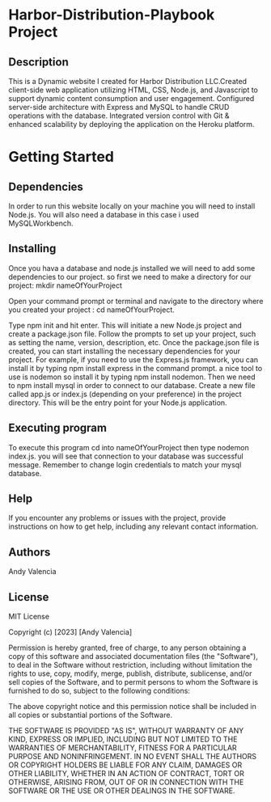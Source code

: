 # Harbor-Distribution-Playbook Project

## Description

This is a Dynamic website I created for Harbor Distribution LLC.Created client-side web application utilizing HTML, CSS, Node.js, and Javascript to support dynamic content consumption and user engagement. Configured server-side architecture with Express and MySQL to handle CRUD operations with the database. Integrated version control with Git & enhanced scalability by deploying the application on the Heroku platform.

# Getting Started

## Dependencies 
In order to run this website locally on your machine you will need to install Node.js. You will also need a database in this case i used MySQLWorkbench.

## Installing 
Once you hava a database and node.js installed we will need to add some dependencies to our project. so first we need to make a directory for our project: mkdir nameOfYourProject

Open your command prompt or terminal and navigate to the directory where you created your project : cd nameOfYourProject.

Type npm init and hit enter. This will initiate a new Node.js project and create a package.json file. Follow the prompts to set up your project, such as setting the name, version, description, etc. Once the package.json file is created, you can start installing the necessary dependencies for your project. For example, if you need to use the Express.js framework, you can install it by typing npm install express in the command prompt. a nice tool to use is nodemon so install it by typing npm install nodemon. Then we need to npm install mysql in order to connect to our database. Create a new file called app.js or index.js (depending on your preference) in the project directory. This will be the entry point for your Node.js application.

## Executing program 
To execute this program cd into nameOfYourProject then type nodemon index.js. you will see that connection to your database was successful message. Remember to change login credentials to match your mysql database.

## Help

If you encounter any problems or issues with the project, provide instructions on how to get help, including any relevant contact information.

## Authors

Andy Valencia

## License

MIT License

Copyright (c) [2023] [Andy Valencia]

Permission is hereby granted, free of charge, to any person obtaining a copy of this software and associated documentation files (the "Software"), to deal in the Software without restriction, including without limitation the rights to use, copy, modify, merge, publish, distribute, sublicense, and/or sell copies of the Software, and to permit persons to whom the Software is furnished to do so, subject to the following conditions:

The above copyright notice and this permission notice shall be included in all copies or substantial portions of the Software.

THE SOFTWARE IS PROVIDED "AS IS", WITHOUT WARRANTY OF ANY KIND, EXPRESS OR IMPLIED, INCLUDING BUT NOT LIMITED TO THE WARRANTIES OF MERCHANTABILITY, FITNESS FOR A PARTICULAR PURPOSE AND NONINFRINGEMENT. IN NO EVENT SHALL THE AUTHORS OR COPYRIGHT HOLDERS BE LIABLE FOR ANY CLAIM, DAMAGES OR OTHER LIABILITY, WHETHER IN AN ACTION OF CONTRACT, TORT OR OTHERWISE, ARISING FROM, OUT OF OR IN CONNECTION WITH THE SOFTWARE OR THE USE OR OTHER DEALINGS IN THE SOFTWARE.
